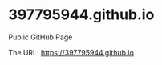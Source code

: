 # 397795944.github.io
Public GitHub Page

[//]: # ( 使用html来实现新窗口中打开超链接（HTML前面需要留个空行）。这一段是注释，不会在浏览器中显示。)
The URL: 
<a href="https://397795944.github.io" target="_blank">https://397795944.github.io</a>


[//]: # ( 注释2 )
<div style='display: none'>
  <!--
   The URL:  [https://397795944.github.io]<https://397795944.github.io>
  -->
</div>
